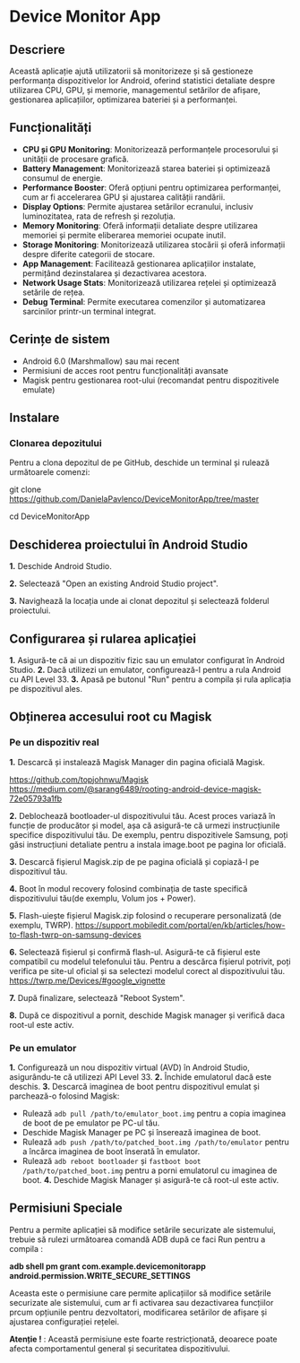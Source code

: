 # Device Monitor App

## Descriere
Această aplicație ajută utilizatorii să monitorizeze și să gestioneze performanța dispozitivelor lor Android, oferind statistici detaliate despre utilizarea CPU, GPU, și memorie, managementul setărilor de afișare, gestionarea aplicațiilor, optimizarea bateriei și a performanței.

## Funcționalități
- **CPU și GPU Monitoring**: Monitorizează performanțele procesorului și unității de procesare grafică.
- **Battery Management**: Monitorizează starea bateriei și optimizează consumul de energie.
- **Performance Booster**: Oferă opțiuni pentru optimizarea performanței, cum ar fi accelerarea GPU și ajustarea calității randării.
- **Display Options**: Permite ajustarea setărilor ecranului, inclusiv luminozitatea, rata de refresh și rezoluția.
- **Memory Monitoring**: Oferă informații detaliate despre utilizarea memoriei și permite eliberarea memoriei ocupate inutil.
- **Storage Monitoring**: Monitorizează utilizarea stocării și oferă informații despre diferite categorii de stocare.
- **App Management**: Facilitează gestionarea aplicațiilor instalate, permițând dezinstalarea și dezactivarea acestora.
- **Network Usage Stats**: Monitorizează utilizarea rețelei și optimizează setările de rețea.
- **Debug Terminal**: Permite executarea comenzilor și automatizarea sarcinilor printr-un terminal integrat.

## Cerințe de sistem

- Android 6.0 (Marshmallow) sau mai recent
- Permisiuni de acces root pentru funcționalități avansate
- Magisk pentru gestionarea root-ului (recomandat pentru dispozitivele emulate)

## Instalare
### Clonarea depozitului

Pentru a clona depozitul de pe GitHub, deschide un terminal și rulează următoarele comenzi:

git clone https://github.com/DanielaPavlenco/DeviceMonitorApp/tree/master

cd DeviceMonitorApp

## Deschiderea proiectului în Android Studio

**1.** Deschide Android Studio.

**2.** Selectează "Open an existing Android Studio project".

**3.** Navighează la locația unde ai clonat depozitul și selectează folderul proiectului.

## Configurarea și rularea aplicației

**1.** Asigură-te că ai un dispozitiv fizic sau un emulator configurat în Android Studio.
**2.** Dacă utilizezi un emulator, configurează-l pentru a rula Android cu API Level 33.
**3.** Apasă pe butonul "Run" pentru a compila și rula aplicația pe dispozitivul ales.

## Obținerea accesului root cu Magisk
### Pe un dispozitiv real

**1.** Descarcă și instalează Magisk Manager din pagina oficială Magisk.

   https://github.com/topjohnwu/Magisk
   https://medium.com/@sarang6489/rooting-android-device-magisk-72e05793a1fb

**2.** Deblochează bootloader-ul dispozitivului tău. Acest proces variază în funcție de producător și             model, așa că asigură-te că urmezi instrucțiunile specifice dispozitivului tău. De exemplu, pentru          dispozitivele Samsung, poți găsi instrucțiuni detaliate pentru a instala image.boot pe pagina lor           oficială. 

**3.** Descarcă fișierul Magisk.zip de pe pagina oficială și copiază-l pe dispozitivul tău.

**4.** Boot în modul recovery folosind combinația de taste specifică dispozitivului tău(de exemplu, Volum          jos + Power).

**5.** Flash-uiește fișierul Magisk.zip folosind o recuperare personalizată (de exemplu, TWRP).
      https://support.mobiledit.com/portal/en/kb/articles/how-to-flash-twrp-on-samsung-devices
      
**6.** Selectează fișierul și confirmă flash-ul. Asigură-te că fișierul este compatibil cu modelul                telefonului tău. Pentru a descărca fișierul potrivit, poți verifica pe site-ul oficial și sa                selectezi modelul corect al dispozitivului tău.
      https://twrp.me/Devices/#google_vignette
      
**7.** După finalizare, selectează "Reboot System".

**8.** După ce dispozitivul a pornit, deschide Magisk manager și verifică daca root-ul este activ.

### Pe un emulator

**1.** Configurează un nou dispozitiv virtual (AVD) în Android Studio, asigurându-te că utilizezi API Level         33.
**2.** Închide emulatorul dacă este deschis.
**3.** Descarcă imaginea de boot pentru dispozitivul emulat și parchează-o folosind Magisk:
   - Rulează `adb pull /path/to/emulator_boot.img` pentru a copia imaginea de boot de pe emulator pe PC-ul       tău.
   - Deschide Magisk Manager pe PC și înserează imaginea de boot.
   - Rulează `adb push /path/to/patched_boot.img /path/to/emulator` pentru a încărca imaginea de boot            înserată în emulator.
   - Rulează `adb reboot bootloader` și `fastboot boot /path/to/patched_boot.img` pentru a porni emulatorul       cu imaginea de         boot.
**4.** Deschide Magisk Manager și asigură-te că root-ul este activ.

## Permisiuni Speciale

Pentru a permite aplicației să modifice setările securizate ale sistemului, trebuie să rulezi următoarea comandă ADB după ce faci Run pentru a compila :

**adb shell pm grant com.example.devicemonitorapp android.permission.WRITE_SECURE_SETTINGS**

Aceasta este o permisiune care permite aplicațiilor să modifice setările securizate ale sistemului, cum ar fi activarea sau dezactivarea funcțiilor prcum opțiunile pentru dezvoltatori, modificarea setărilor de afișare și ajustarea configurației rețelei. 

**Atenție !** : Această permisiune este foarte restricționată, deoarece poate afecta comportamentul general și securitatea dispozitivului.
